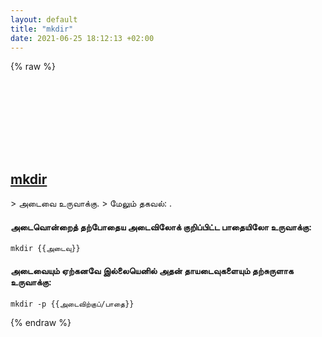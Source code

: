 ```yaml
---
layout: default
title: "mkdir"
date: 2021-06-25 18:12:13 +02:00
---
```

{% raw %}
<h2 id="mkdir">
  <a href="/ta/common/mkdir.html">mkdir</a> <a href="#mkdir"><svg class="icon">
    <use href="/assets/images/unicode_sprite.svg#link" />
  </svg></a>
</h2>
> அடைவை உருவாக்கு.
> மேலும் தகவல்: <https://www.gnu.org/software/coreutils/mkdir>.

#### அடைவொன்றைத் தற்போதைய அடைவிலோக் குறிப்பிட்ட பாதையிலோ உருவாக்கு:
```shell
mkdir {{அடைவு}}
```
#### அடைவையும் ஏற்கனவே இல்லையெனில் அதன் தாயடைவுகளையும் தற்சுருளாக உருவாக்கு:
```shell
mkdir -p {{அடைவிற்குப்/பாதை}}
```
{% endraw %}
